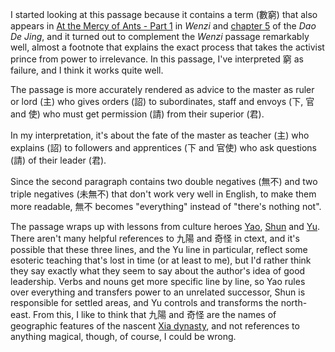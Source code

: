 I started looking at this passage
because it contains a term (數窮)
that also appears in
[At the Mercy of Ants - Part 1](https://daoistic.ca/blog/ants-part-1 "Read At the Mercy of Ants - Part 1") in _Wenzi_
and [chapter 5](https://daoistic.ca/studies/5 "Read chapter 5")
of the _Dao De Jing_,
and it turned out to complement
the _Wenzi_ passage remarkably well,
almost a footnote
that explains the exact process
that takes the activist prince
from power to irrelevance.
In this passage,
I've interpreted 窮 as failure,
and I think it works quite well.

The passage is more accurately rendered
as advice to the master as ruler or lord (主)
who gives orders (詔)
to subordinates, staff and envoys (下, 官 and 使)
who must get permission (請)
from their superior (君).

In my interpretation,
it's about the fate of
the master as teacher (主)
who explains (詔)
to followers and apprentices (下 and 官使)
who ask questions (請)
of their leader (君).

Since the second paragraph
contains two double negatives (無不)
and two triple negatives (未無不)
that don't work very well in English,
to make them more readable,
無不 becomes "everything"
instead of "there's nothing not".

The passage wraps up with lessons from culture heroes
[Yao](https://en.wikipedia.org/wiki/Emperor_Yao "Read about Yao"),
[Shun](https://en.wikipedia.org/wiki/Emperor_Shun "Read about Shun")
and [Yu](https://en.wikipedia.org/wiki/Yu_the_Great "Read about Yu").
There aren't many helpful references
to 九陽 and 奇怪 in ctext,
and it's possible that these three lines,
and the Yu line in particular,
reflect some esoteric teaching
that's lost in time (or at least to me),
but I'd rather think they say
exactly what they seem to say
about the author's idea of good leadership.
Verbs and nouns get more specific line by line,
so Yao rules over everything
and transfers power
to an unrelated successor,
Shun is responsible for settled areas,
and Yu controls and transforms the north-east.
From this, I like to think that 九陽 and 奇怪
are the names of geographic features of the nascent
[Xia dynasty](https://en.wikipedia.org/wiki/Xia_dynasty "Read about the Xia dynasty"),
and not references to anything magical,
though, of course, I could be wrong.
